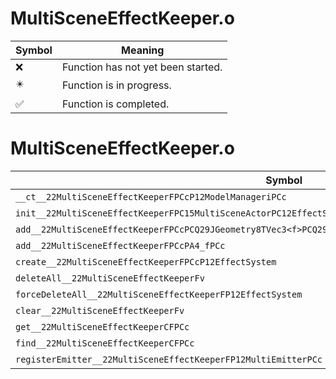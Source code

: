 # MultiSceneEffectKeeper.o
| Symbol | Meaning 
| ------------- | ------------- 
| :x: | Function has not yet been started. 
| :eight_pointed_black_star: | Function is in progress. 
| :white_check_mark: | Function is completed. 


# MultiSceneEffectKeeper.o
| Symbol | Decompiled? |
| ------------- | ------------- |
| `__ct__22MultiSceneEffectKeeperFPCcP12ModelManageriPCc` | :x: |
| `init__22MultiSceneEffectKeeperFPC15MultiSceneActorPC12EffectSystem` | :x: |
| `add__22MultiSceneEffectKeeperFPCcPCQ29JGeometry8TVec3<f>PCQ29JGeometry8TVec3<f>PCQ29JGeometry8TVec3<f>PCc` | :x: |
| `add__22MultiSceneEffectKeeperFPCcPA4_fPCc` | :x: |
| `create__22MultiSceneEffectKeeperFPCcP12EffectSystem` | :x: |
| `deleteAll__22MultiSceneEffectKeeperFv` | :x: |
| `forceDeleteAll__22MultiSceneEffectKeeperFP12EffectSystem` | :x: |
| `clear__22MultiSceneEffectKeeperFv` | :x: |
| `get__22MultiSceneEffectKeeperCFPCc` | :x: |
| `find__22MultiSceneEffectKeeperCFPCc` | :x: |
| `registerEmitter__22MultiSceneEffectKeeperFP12MultiEmitterPCc` | :x: |
